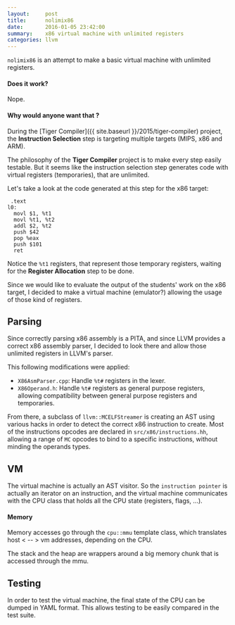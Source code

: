 ```yaml
---
layout:     post
title:      nolimix86
date:       2016-01-05 23:42:00
summary:    x86 virtual machine with unlimited registers
categories: llvm
---
```


`nolimix86` is an attempt to make a basic virtual machine with unlimited
registers.

#### Does it work?

Nope.

#### Why would anyone want that ?

During the [Tiger Compiler]({{ site.baseurl }}/2015/tiger-compiler) project,
the **Instruction Selection** step is targeting multiple targets (MIPS, x86 and
ARM).

The philosophy of the **Tiger Compiler** project is to make every step easily
testable. But it seems like the instruction selection step generates code with
virtual registers (temporaries), that are unlimited.

Let's take a look at the code generated at this step for the x86 target:

```
 .text
l0:
  movl $1, %t1
  movl %t1, %t2
  addl $2, %t2
  push $42
  pop %eax
  push $101
  ret
```

Notice the `%t1` registers, that represent those temporary registers, waiting
for the **Register Allocation** step to be done.

Since we would like to evaluate the output of the students' work on the x86
target, I decided to make a virtual machine (emulator?) allowing the usage of
those kind of registers.

## Parsing

Since correctly parsing x86 assembly is a PITA, and since LLVM provides a
correct x86 assembly parser, I decided to look there and allow those unlimited
registers in LLVM's parser.

This following modifications were applied:

* `X86AsmParser.cpp`: Handle `%t#` registers in the lexer.
* `X86Operand.h`: Handle `%t#` registers as general purpose registers, allowing
  compatibility between general purpose registers and temporaries.

From there, a subclass of `llvm::MCELFStreamer` is creating an AST using various
hacks in order to detect the correct x86 instruction to create. Most of the
instructions opcodes are declared in `src/x86/instructions.hh`, allowing a
range of `MC` opcodes to bind to a specific instructions, without minding the
operands types.

## VM

The virtual machine is actually an AST visitor. So the `instruction pointer` is
actually an iterator on an instruction, and the virtual machine communicates
with the CPU class that holds all the CPU state (registers, flags, ...).

#### Memory

Memory accesses go through the `cpu::mmu` template class, which translates host
< -- > vm addresses, depending on the CPU.

The stack and the heap are wrappers around a big memory chunk that is accessed
through the mmu.

## Testing

In order to test the virtual machine, the final state of the CPU can be dumped
in YAML format. This allows testing to be easily compared in the test suite.

